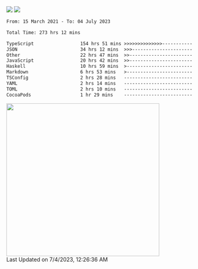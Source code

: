 <div>
  <img src="https://github-readme-stats.vercel.app/api?username=naporin0624&count_private=true&show_icons=true" />
  <img src="https://github-readme-stats.vercel.app/api/top-langs/?username=naporin0624&layout=compact&hide=css" />
  <!--START_SECTION:waka-->

```txt
From: 15 March 2021 - To: 04 July 2023

Total Time: 273 hrs 12 mins

TypeScript                 154 hrs 51 mins >>>>>>>>>>>>>>-----------   56.68 %
JSON                       34 hrs 12 mins  >>>----------------------   12.52 %
Other                      22 hrs 47 mins  >>-----------------------   08.34 %
JavaScript                 20 hrs 42 mins  >>-----------------------   07.58 %
Haskell                    10 hrs 59 mins  >------------------------   04.02 %
Markdown                   6 hrs 53 mins   >------------------------   02.52 %
TSConfig                   2 hrs 28 mins   -------------------------   00.91 %
YAML                       2 hrs 14 mins   -------------------------   00.82 %
TOML                       2 hrs 10 mins   -------------------------   00.80 %
CocoaPods                  1 hr 29 mins    -------------------------   00.55 %
```

<!--END_SECTION:waka-->
  
  <!--START_SECTION:lapras-card-->
<a href="https://lapras.com/public/CDQE7TF" target="_blank" rel="noopener noreferrer"><img src="https://lapras-card-generator.vercel.app/api/svg?e=3.68&b=3.48&i=3.51&b1=%23232323&b2=%236d6d6d&i1=%23212121&i2=%23818181&l=ja" width="400" ></a>  
Last Updated on 7/4/2023, 12:26:36 AM
<!--END_SECTION:lapras-card-->
</div>
